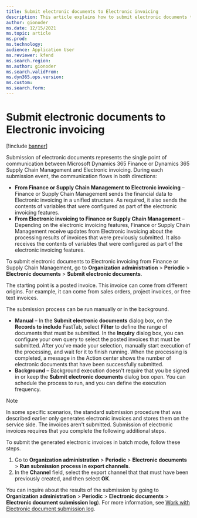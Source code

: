 ```yaml
---
title: Submit electronic documents to Electronic invoicing
description: This article explains how to submit electronic documents to the Electronic invoicing service.
author: gionoder
ms.date: 12/15/2021
ms.topic: article
ms.prod: 
ms.technology: 
audience: Application User
ms.reviewer: kfend
ms.search.region: 
ms.author: gionoder
ms.search.validFrom: 
ms.dyn365.ops.version: 
ms.custom: 
ms.search.form: 
---
```


# Submit electronic documents to Electronic invoicing

[!include [banner](../../includes/banner.md)]

Submission of electronic documents represents the single point of communication between Microsoft Dynamics 365 Finance or Dynamics 365 Supply Chain Management and Electronic invoicing. During each submission event, the communication flows in both directions:

- **From Finance or Supply Chain Management to Electronic invoicing** – Finance or Supply Chain Management sends the financial data to Electronic invoicing in a unified structure. As required, it also sends the contents of variables that were configured as part of the electronic invoicing features.
- **From Electronic invoicing to Finance or Supply Chain Management** – Depending on the electronic invoicing features, Finance or Supply Chain Management receive updates from Electronic invoicing about the processing results of invoices that were previously submitted. It also receives the contents of variables that were configured as part of the electronic invoicing features.

To submit electronic documents to Electronic invoicing from Finance or Supply Chain Management, go to **Organization administration** \> **Periodic** \> **Electronic documents** \> **Submit electronic documents**.

The starting point is a posted invoice. This invoice can come from different origins. For example, it can come from sales orders, project invoices, or free text invoices.

The submission process can be run manually or in the background.

- **Manual** – In the **Submit electronic documents** dialog box, on the **Records to include** FastTab, select **Filter** to define the range of documents that must be submitted. In the **Inquiry** dialog box, you can configure your own query to select the posted invoices that must be submitted. After you've made your selection, manually start execution of the processing, and wait for it to finish running. When the processing is completed, a message in the Action center shows the number of electronic documents that have been successfully submitted.
- **Background** – Background execution doesn't require that you be signed in or keep the **Submit electronic documents** dialog box open. You can schedule the process to run, and you can define the execution frequency.

> [!NOTE]
> In some specific scenarios, the standard submission procedure that was described earlier only generates electronic invoices and stores them on the service side. The invoices aren't submitted. Submission of electronic invoices requires that you complete the following additional steps.

To submit the generated electronic invoices in batch mode, follow these steps.

1. Go to **Organization administration** \> **Periodic** \> **Electronic documents** \> **Run submission process in export channels**.
2. In the **Channel** field, select the export channel that that must have been previously created, and then select **OK**.

You can inquire about the results of the submission by going to **Organization administration** \> **Periodic** \> **Electronic documents** \> **Electronic document submission log**). For more information, see [Work with Electronic document submission log](e-invoicing-submission-log.md).  
